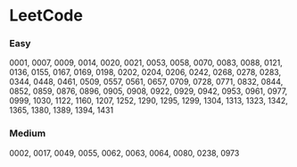 # LeetCode
### Easy
0001, 0007, 0009, 0014, 0020, 0021, 0053, 0058, 0070, 0083, 0088, 0121, 0136, 0155, 0167, 0169, 0198, 0202, 0204, 0206, 0242, 0268, 0278, 0283, 0344, 0448, 0461, 0509, 0557, 0561, 0657, 0709, 0728, 0771, 0832, 0844, 0852, 0859, 0876, 0896, 0905, 0908, 0922, 0929, 0942, 0953, 0961, 0977, 0999, 1030, 1122, 1160, 1207, 1252, 1290, 1295, 1299, 1304, 1313, 1323, 1342, 1365, 1380, 1389, 1394, 1431
### Medium
0002, 0017, 0049, 0055, 0062, 0063, 0064, 0080, 0238, 0973
